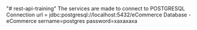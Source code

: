 "# rest-api-training" 
The services are made to connect to POSTGRESQL
Connection url = jdbc:postgresql://localhost:5432/eCommerce
Database - eCommerce
sername=postgres
password=xaxaxaxa
